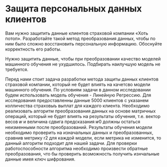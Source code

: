 # Защита персональных данных клиентов
Вам нужно защитить данные клиентов страховой компании «Хоть потоп». Разработайте такой метод преобразования данных, чтобы по ним было сложно восстановить персональную информацию. Обоснуйте корректность его работы.

Нужно защитить данные, чтобы при преобразовании качество моделей машинного обучения не ухудшилось. Подбирать наилучшую модель не требуется.

Перед нами стоит задача разработки метода защиты данных клиентов страховой компании, который не будет влиять на качетсво модели машинного обучения. По условиям задачи в данном исследовании будем использовать модель обучения - Линейную Регрессию. Для исследования предоставленны данные 5000 клиентов с указанем колличества страховыъ выплат для каждого клиента. Необходимо реализовать алгоритм преобразования данных на основе матричных операций, который не будет влиять на результаты обучения, т.е. вектор весов 𝑤
 и величина сдвига предсказания 𝑤0
 должны остаться неизменными после преобразований. Результаты обучения модели необходимо проверить на изначальных данных и преобразованных, сравнив метрику r2 для каждой модели, если метрика не изменится, то данный алгоритм подходит для нашей задачи. Для проверки работоспособности алгоритма необходимо произвести обратные преобразования, что бы проверить возможность получить изнчальные данные имея ключ шифрования.
